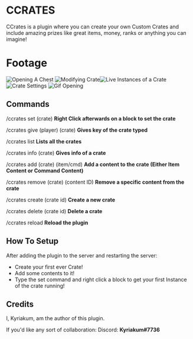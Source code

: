# CCRATES

CCrates is a plugin where you can create your own Custom Crates and include amazing prizes like great items, money, ranks or anything you can imagine!


# Footage
![Opening A Chest](https://i.imgur.com/OfH9WpD.jpg)
![Modifying Crate](https://i.imgur.com/ybkEtMQ.png)![Live Instances of a Crate](https://i.imgur.com/T7fDf1l.png)![Crate Settings](https://i.imgur.com/n9HZuOl.png)
![Gif Opening](https://giphy.com/gifs/iWaiL7qoRaq9KCoL6v/giphy.gif)
## Commands

/ccrates set (crate) **Right Click afterwards on a block to set the crate**

/ccrates give (player) (crate) **Gives key of the crate typed**

/ccrates list **Lists all the crates**

/ccrates info (crate) **Gives info of a crate**

/ccrates add (crate) (item/cmd) **Add a content to the crate (Either Item Content or Command Content)**

/ccrates remove (crate) (content ID) **Remove a specific content from the crate**

/ccrates create (crate id) **Create a new crate**

/ccrates delete (crate id) **Delete a crate**

/ccrates reload **Reload the plugin**

## How To Setup

After adding the plugin to the server and restarting the server:

 - Create your first ever Crate!
 - Add some contents to it!
 - Type the set command and right click a block to get your first Instance of the crate running!

## Credits

I, Kyriakum, am the author of this plugin.

If you'd like any sort of collaboration:
Discord: **Kyriakum#7736**

